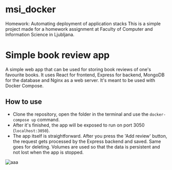 # msi_docker
Homework: Automating deployment of application stacks
This is a simple project made for a homework assignment at Faculty of Computer and Information Science in Ljubljana.

# Simple book review app

A simple web app that can be used for storing book reviews of one's favourite books. It uses React for frontend, Express for backend, MongoDB for the database and Nginx as a web server. It's meant to be used with Docker Compose.

## How to use
- Clone the repository, open the folder in the terminal and use the `docker-compose up` command.
- After it's finished, the app will be exposed to run on port 3050 (`localhost:3050`).
- The app itself is straightforward. After you press the 'Add review' button, the request gets processed by the Express backend and saved. Same goes for deleting. Volumes are used so that the data is persistent and not lost when the app is stopped.

![aaa](https://user-images.githubusercontent.com/79167500/148689856-76b625aa-e56a-4b61-901d-851e57419104.png)
